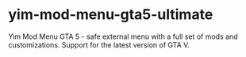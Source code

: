 # yim-mod-menu-gta5-ultimate
Yim Mod Menu GTA 5 - safe external menu with a full set of mods and customizations. Support for the latest version of GTA V.
